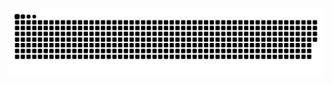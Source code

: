 
![Snake](https://github.com/piazin/piazin/blob/output/github-contribution-grid-snake-dark.svg)

  
